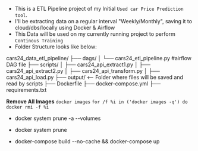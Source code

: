 - This is a ETL Pipeline project of my Initial `Used car Price Prediction tool`.
- I'll be extracting data on a regular interval "Weekly/Monthly", saving it to cloud/dbs/locally using Docker & Airflow
- This Data will be used on my currently running project to perform `Continous Training`
- Folder Structure looks like below:


cars24_data_etl_pipeline/
├── dags/
│   └── cars24_etl_pipeline.py  #airflow DAG file
├── scripts/
│   ├── cars24_api_extract1.py
│   ├── cars24_api_extract2.py
│   ├── cars24_api_transform.py
│   ├── cars24_api_load.py
├── output/  <-- Folder where files will be saved and read by scripts
├── Dockerfile
├── docker-compose.yml
├── requirements.txt


**Remove All Images**
`docker images`
`for /f %i in ('docker images -q') do docker rmi -f %i`

- docker system prune -a --volumes
- docker system prune


- docker-compose build --no-cache && docker-compose up
